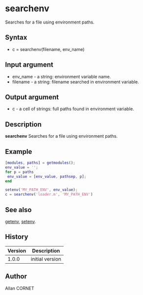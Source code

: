 

# searchenv

Searches for a file using environment paths.

## Syntax

- c = searchenv(filename, env_name)

## Input argument

 - env_name - a string: environment variable name.
 - filename - a string: filename searched in environment variable.

## Output argument

 - c - a cell of strings: full paths found in environment variable.

## Description


  <p><b>searchenv</b> Searches for a file using environment paths.</p>


## Example

```matlab
[modules, paths] = getmodules();
env_value = '';
for p = paths
 env_value = [env_value, pathsep, p];
end

setenv('MY_PATH_ENV', env_value);
c = searchenv('loader.m', 'MY_PATH_ENV')
```

## See also

[getenv](getenv.md), [setenv](setenv.md).
## History

|Version|Description|
|------|------|
|1.0.0|initial version|


## Author

Allan CORNET



